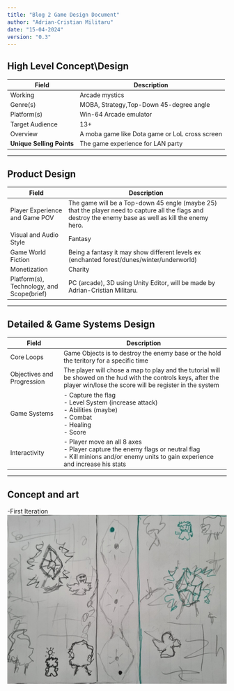```yaml
---
title: "Blog 2 Game Design Document"
author: "Adrian-Cristian Militaru"
date: "15-04-2024"
version: "0.3"
---
```


## High Level Concept\Design

| Field           | Description                   |
|-----------------|-------------------------------|
| Working         | Arcade mystics                 |
| Genre(s)        | MOBA, Strategy,Top-Down 45-degree angle |
| Platform(s)     | Win-64 Arcade emulator        |
| Target Audience | 13+                           |
| Overview        | A moba game like Dota game or LoL cross screen |
|**Unique Selling Points**| The game experience for LAN party |

---
## Product Design

| Field           | Description                   |
|-----------------|-------------------------------|
| Player Experience and Game POV         | The game will be a Top-down 45 engle (maybe 25) that the player need to capture all the flags and destroy the enemy base as well as kill the enemy hero.                  |
|Visual and Audio Style| Fantasy|
|Game World Fiction| Being a fantasy it may show different levels ex (enchanted forest/dunes/winter/underworld)|
|Monetization|Charity|
|Platform(s), Technology, and Scope(brief)|PC (arcade), 3D using Unity Editor, will be made by Adrian-Cristian Militaru.|

---
## Detailed & Game Systems Design

| Field           | Description                   |
|-----------------|-------------------------------|
| Core Loops | Game Objects is to destroy the enemy base or the hold the teritory for a specific time |
| Objectives and Progression | The player will chose a map to play and the tutorial will be showed on the hud with the controls keys, after the player win/lose the score will be register in the system |
| Game Systems | - Capture the flag <br> - Level System (increase attack) <br> - Abilities (maybe) <br> - Combat <br> - Healing <br> - Score |
| Interactivity | - Player move an all 8 axes <br> - Player capture the enemy flags or neutral flag <br> - Kill minions and/or enemy units to gain experience and increase his stats |


---
## Concept and art

-First Iteration
![Game concept art UI](/blog/resources/blog02/conceptart.jpeg)
